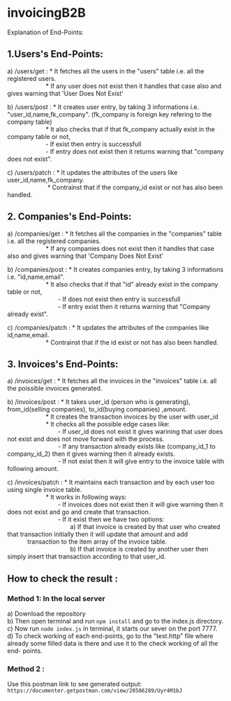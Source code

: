 # invoicingB2B

Explanation of End-Points:

## 1.Users's End-Points:

  a) /users/get : * It fetches all the users in the "users" table i.e. all the registered users.<br>
   &emsp;&emsp;&emsp;&emsp;&emsp;&emsp;&nbsp;* If any user does not exist then it handles that case also and gives warning that 'User Does Not Exist'
                  
  b) /users/post : * It creates user entry, by taking 3 informations i.e. "user_id,name,fk_company". (fk_company is foreign key refering to the company table)<br>
     &emsp;&emsp;&emsp;&emsp;&emsp;&emsp;&nbsp;* It also checks that if that fk_company actually exist in the company table or not,<br>
     &emsp;&emsp;&emsp;&emsp;&emsp;&emsp;&nbsp;- If exist then entry is successfull<br>
     &emsp;&emsp;&emsp;&emsp;&emsp;&emsp;&nbsp;- If entry does not exist then it returns warning that "company does not exist".<br>
 
  c) /users/patch : * It updates the attributes of the users like user_id,name,fk_company.<br>
   &emsp;&emsp;&emsp;&emsp;&emsp;&emsp;&nbsp; * Contrainst that if the company_id exist or not has also been handled.<br>
                    
                 
## 2. Companies's End-Points:

  a) /companies/get : * It fetches all the companies in the "companies" table i.e. all the registered companies.<br>
 &emsp;&emsp;&emsp;&emsp;&emsp;&emsp;&nbsp;* If any companies does not exist then it handles that case also and gives warning that 'Company Does Not Exist'<br>
                  
  b) /companies/post : * It creates companies entry, by taking 3 informations i.e. "id,name,email".<br>
 &emsp;&emsp;&emsp;&emsp;&emsp;&emsp;&nbsp;* It also checks that if that "id" already exist in the company table or not,<br>
 &emsp;&emsp;&emsp;&emsp;&emsp;&emsp;&nbsp;&emsp;&emsp;- If does not exist then entry is successfull<br>
 &emsp;&emsp;&emsp;&emsp;&emsp;&emsp;&nbsp;&emsp;&emsp;- If entry exist then it returns warning that "Company already exist".<br>
 
  c) /companies/patch : * It updates the attributes of the companies like id,name,email. <br>
 &emsp;&emsp;&emsp;&emsp;&emsp;&emsp;&nbsp;* Contrainst that if the id exist or not has also been handled.<br>
                        
                   
## 3. Invoices's End-Points:

  a) /invoices/get : * It fetches all the invoices in the "invoices" table i.e. all the poissible invoices generated.<br>
                  
  b) /invoices/post : * It takes user_id (person who is generating), from_id(selling companies), to_id(buying companies) ,amount.<br>
 &emsp;&emsp;&emsp;&emsp;&emsp;&emsp;&nbsp;* It creates the transaction invoices by the user with user_id<br>
 &emsp;&emsp;&emsp;&emsp;&emsp;&emsp;&nbsp;* It checks all the possible edge cases like:<br>
 &emsp;&emsp;&emsp;&emsp;&emsp;&emsp;&nbsp;&emsp;&emsp;- If user_id does not exist it gives warining that user does not exist and does not move forward with the process.<br>
 &emsp;&emsp;&emsp;&emsp;&emsp;&emsp;&nbsp;&emsp;&emsp;- If any transaction already exists like (company_id_1 to company_id_2) then it gives warning then it already exists.<br>
 &emsp;&emsp;&emsp;&emsp;&emsp;&emsp;&nbsp;&emsp;&emsp;- If not exist then it will give entry to the invoice table with following amount.<br>
 
  c) /invoices/patch : * It maintains each transaction and by each user too using single invoice table.<br>
 &emsp;&emsp;&emsp;&emsp;&emsp;&emsp;&nbsp;* It works in following ways:<br>
 &emsp;&emsp;&emsp;&emsp;&emsp;&emsp;&nbsp;&emsp;&emsp;- If invoices does not exist then it will give warning then it does not exist and go and create that transaction.<br>
 &emsp;&emsp;&emsp;&emsp;&emsp;&emsp;&nbsp;&emsp;&emsp;- If it exist then we have two options:<br>
 &emsp;&emsp;&emsp;&emsp;&emsp;&emsp;&nbsp;&emsp;&emsp;&emsp;&emsp;a) If that invoice is created by that user who created that transaction initially then it will update that amount and add  &emsp;&emsp;&emsp;&emsp;&emsp;&emsp;&nbsp;&emsp;&emsp;&emsp;transaction to the item array of the invoice table.<br>
 &emsp;&emsp;&emsp;&emsp;&emsp;&emsp;&nbsp;&emsp;&emsp;&emsp;&emsp;b) If that invoice is created by another user then simply insert that transaction according to that user_id.<br>
                    
                    
 ## How to check the result :
 
 ### Method 1: In the local server<br>
  a) Download the repository <br>
  b) Then open terminal and run `npm install` and go to the index.js directory.<br>
  c) Now run `node index.js` in terminal, it starts our sever on the port 7777.<br>
  d) To check working of each end-points, go to the "test.http" file where already some filled data is there and use it to the check working of all the end- points.<br>

### Method 2 :<br>
Use this postman link to see generated output:<br>
  `https://documenter.getpostman.com/view/20506289/Uyr4M1bJ`

